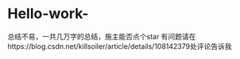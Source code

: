 # Hello-work-
总结不易，一共几万字的总结，施主能否点个star
有问题请在https://blog.csdn.net/killsoiler/article/details/108142379处评论告诉我
